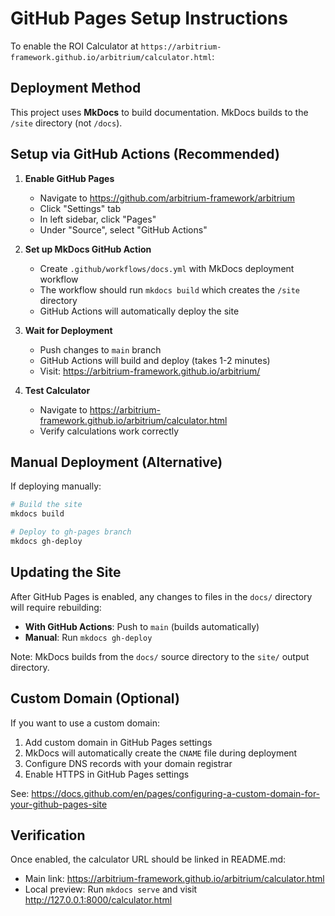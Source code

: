 # GitHub Pages Setup Instructions

To enable the ROI Calculator at `https://arbitrium-framework.github.io/arbitrium/calculator.html`:

## Deployment Method

This project uses **MkDocs** to build documentation. MkDocs builds to the `/site` directory (not `/docs`).

## Setup via GitHub Actions (Recommended)

1. **Enable GitHub Pages**
   - Navigate to https://github.com/arbitrium-framework/arbitrium
   - Click "Settings" tab
   - In left sidebar, click "Pages"
   - Under "Source", select "GitHub Actions"

2. **Set up MkDocs GitHub Action**
   - Create `.github/workflows/docs.yml` with MkDocs deployment workflow
   - The workflow should run `mkdocs build` which creates the `/site` directory
   - GitHub Actions will automatically deploy the site

3. **Wait for Deployment**
   - Push changes to `main` branch
   - GitHub Actions will build and deploy (takes 1-2 minutes)
   - Visit: https://arbitrium-framework.github.io/arbitrium/

4. **Test Calculator**
   - Navigate to https://arbitrium-framework.github.io/arbitrium/calculator.html
   - Verify calculations work correctly

## Manual Deployment (Alternative)

If deploying manually:

```bash
# Build the site
mkdocs build

# Deploy to gh-pages branch
mkdocs gh-deploy
```

## Updating the Site

After GitHub Pages is enabled, any changes to files in the `docs/` directory will require rebuilding:
- **With GitHub Actions**: Push to `main` (builds automatically)
- **Manual**: Run `mkdocs gh-deploy`

Note: MkDocs builds from the `docs/` source directory to the `site/` output directory.

## Custom Domain (Optional)

If you want to use a custom domain:

1. Add custom domain in GitHub Pages settings
2. MkDocs will automatically create the `CNAME` file during deployment
3. Configure DNS records with your domain registrar
4. Enable HTTPS in GitHub Pages settings

See: https://docs.github.com/en/pages/configuring-a-custom-domain-for-your-github-pages-site

## Verification

Once enabled, the calculator URL should be linked in README.md:

- Main link: https://arbitrium-framework.github.io/arbitrium/calculator.html
- Local preview: Run `mkdocs serve` and visit http://127.0.0.1:8000/calculator.html
